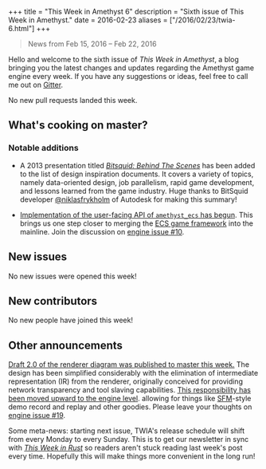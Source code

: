 +++
title = "This Week in Amethyst 6"
description = "Sixth issue of This Week in Amethyst."
date = 2016-02-23
aliases = ["/2016/02/23/twia-6.html"]
+++
> News from Feb 15, 2016 – Feb 22, 2016

Hello and welcome to the sixth issue of *This Week in Amethyst*, a blog bringing
you the latest changes and updates regarding the Amethyst game engine every
week. If you have any suggestions or ideas, feel free to call me out on
[Gitter][gc].

[gc]: https://gitter.im/amethyst/amethyst

No new pull requests landed this week.

## What's cooking on master?

### Notable additions

* A 2013 presentation titled [*Bitsquid: Behind The Scenes*][bs] has been added
  to the list of design inspiration documents. It covers a variety of topics,
  namely data-oriented design, job parallelism, rapid game development, and
  lessons learned from the game industry. Huge thanks to BitSquid developer
  [@niklasfrykholm][nf] of Autodesk for making this summary!

[bs]: https://www.kth.se/social/upload/5289cb3ff276542440dd668c/bitsquid-behind-the-scenes.pdf
[nf]: https://twitter.com/niklasfrykholm

* [Implementation of the user-facing API of `amethyst_ecs` has begun][pu]. This
  brings us one step closer to merging the [ECS game framework][ec] into the
  mainline. Join the discussion on [engine issue #10][e10].

[pu]: https://github.com/amethyst/amethyst/blob/ecs/src/ecs/examples/proposed_usage.rs
[ec]: https://www.amethyst.rs/book/master/glossary.html#entity-component-system-ecs-model
[e10]: https://github.com/amethyst/amethyst/issues/10

## New issues

No new issues were opened this week!

## New contributors

No new people have joined this week!

## Other announcements

[Draft 2.0 of the renderer diagram was published to master this week.][rd]
The design has been simplified considerably with the elimination of intermediate
representation (IR) from the renderer, originally conceived for providing
network transparency and tool slaving capabilities.
[This responsibility has been moved upward to the engine level][el].
allowing for things like [SFM][sf]-style demo record and replay and other
goodies. Please leave your thoughts on [engine issue #19][e19].


[rd]: https://raw.githubusercontent.com/amethyst/amethyst/master/book/images/design/renderer_2.png
[el]: https://github.com/amethyst/amethyst/issues/19#issuecomment-186502661
[sf]: https://en.wikipedia.org/wiki/Source_Filmmaker
[e19]: https://github.com/amethyst/amethyst/issues/19

Some meta-news: starting next issue, TWIA's release schedule will shift from
every Monday to every Sunday. This is to get our newsletter in sync with
[*This Week in Rust*][tw] so readers aren't stuck reading last week's post
every time. Hopefully this will make things more convenient in the long run!

[tw]: https://this-week-in-rust.org/